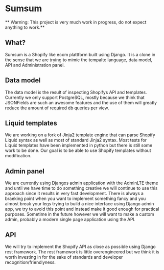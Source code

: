 # Sumsum

** Warning: This project is very much work in progress, do not expect anything
to work.**

## What?
Sumsum is a Shopify like ecom plattform built using Django. It is a clone in
the sense that we are trying to mimic the tempalte language, data model, API
and Administration panel.

## Data model
The data model is the result of inspecting Shopifys API and templates.
Currently we only support PostgreSQL, mostly because we think that
JSONFields are such an awesome features and the use of them will greatly
reduce the amount of required db queries per view.

## Liquid templates
We are working on a fork of Jinja2 template engine that can parse Shopify
Liquid syntax as well as most of standard Jinja2 syntax. Most tests for Liquid
templates have been implemented in python but there is still some work to be
done. Our goal is to be able to use Shopify templates without modification.

## Admin panel
We are currently using Djangos admin application with the AdminLTE theme and
until we have time to do something creative we will continue to use this
approach since it results in very fast development. There is always a
braeking point when you want to implement something fancy and you almost
break your legs trying to build a nice interface using Django admin app,
we try to avoid this point and instead make it good enough for practical
purposes. Sometime in the future however we will want to make a custom
admin, probably a modern single page application using the API.

## API
We will try to implement the Shopify API as close as possible using
Django rest framework. The rest framework is little overengineered but we
think it is worth investing in for the sake of standards and developer
recognition/friendlyness.
